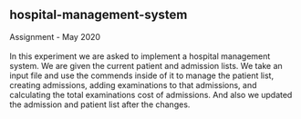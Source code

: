 ## hospital-management-system
Assignment - May 2020
<br>
<br>
In this experiment we are asked to implement a hospital management system. We are given the 
current patient and admission lists. We take an input file and use the commends inside of it to manage the 
patient list, creating admissions, adding examinations to that admissions, and calculating the total 
examinations cost of admissions. And also we updated the admission and patient list after the changes.
